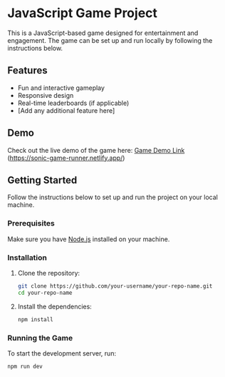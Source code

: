 

# JavaScript Game Project

This is a JavaScript-based game designed for entertainment and engagement. The game can be set up and run locally by following the instructions below.

## Features
- Fun and interactive gameplay
- Responsive design
- Real-time leaderboards (if applicable)
- [Add any additional feature here]

## Demo

Check out the live demo of the game here: [Game Demo Link](#)  
(https://sonic-game-runner.netlify.app/)

## Getting Started

Follow the instructions below to set up and run the project on your local machine.

### Prerequisites

Make sure you have [Node.js](https://nodejs.org/) installed on your machine.

### Installation

1. Clone the repository:

    ```bash
    git clone https://github.com/your-username/your-repo-name.git
    cd your-repo-name
    ```

2. Install the dependencies:

    ```bash
    npm install
    ```

### Running the Game

To start the development server, run:

```bash
npm run dev
